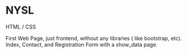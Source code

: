 # NYSL
HTML / CSS 

First Web Page, just frontend, without any libraries ( like bootstrap, etc). 
Index, Contact, and Registration Form with a show_data page.
